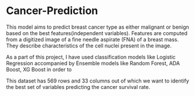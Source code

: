# Cancer-Prediction
This model aims to predict breast cancer type as either malignant or benign based on the best features(independent variables). Features are computed from a digitized image of a fine needle aspirate (FNA) of a breast mass. They describe characteristics of the cell nuclei present in the image.

As a part of this project, I have used classification models like Logistic Regression accompanied by Ensemble models like Random Forest, ADA Boost, XG Boost in order to 

This dataset has 569 rows and 33 columns out of which we want to identify the best set of variables predicting the cancer survival rate.
